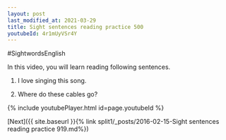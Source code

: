 ```yaml
---
layout: post
last_modified_at: 2021-03-29
title: Sight sentences reading practice 500
youtubeId: 4r1mUyVSr4Y
---
```

 
#SightwordsEnglish

In this video, you will learn reading following sentences.

1) I love singing this song.

2) Where do these cables go?
 
{% include youtubePlayer.html id=page.youtubeId %}
 
 

[Next]({{ site.baseurl }}{% link  split1/_posts/2016-02-15-Sight sentences reading practice 919.md%})
 
